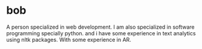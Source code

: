 # bob
A person specialized in web development. I am also specialized in software programming specially python. and i have some experience  in text analytics using nltk packages. With some experience in AR.
